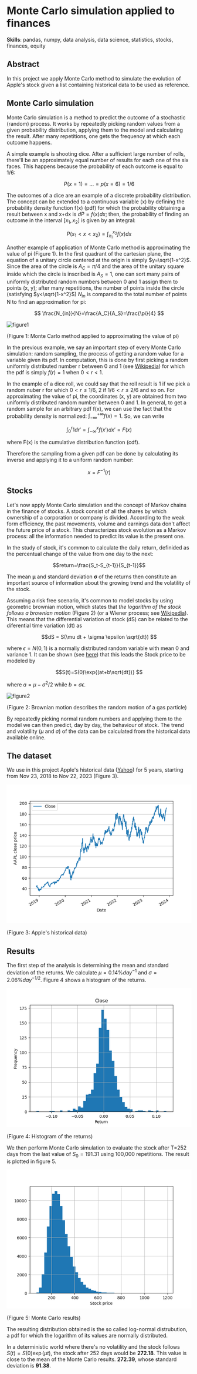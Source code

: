 # Monte Carlo simulation applied to finances

**Skills**: pandas, numpy, data analysis, data science, statistics, stocks, finances, equity

## Abstract

In this project we apply Monte Carlo method to simulate the evolution of Apple's stock given a list containing historical data to be used as reference.

## Monte Carlo simulation

Monte Carlo simulation is a method to predict the outcome of a stochastic (random) process. It works by repeatedly picking random values from a given probability distribution, applying them to the model and calculating the result. After many repetitions, one gets the frequency at which each outcome happens.

A simple example is shooting dice. After a sufficient large number of rolls, there'll be an approximately equal number of results for each one of the six faces. This happens because the probability of each outcome is equal to 1/6:

$$P(x=1)=...=p(x=6)=1/6 $$

The outcomes of a dice are an example of a discrete probability distribution. The concept can be extended to a continuous variable (x) by defining the probability density function f(x) (pdf) for which the probability obtaining a result between x and x+dx is $dP=f(x)dx$; then, the probability of finding an outcome in the interval $[x_1 , x_2]$ is given by an integral:

$$P({x_1} < x < {x_2})=\int_{x_1}^{x_2} f(x) dx $$

Another example of application of Monte Carlo method is approximating the value of pi (Figure 1). In the first quadrant of the cartesian plane, the equation of a unitary circle centered at the origin is simply $y=\sqrt{1-x^2}$. Since the area of the circle is $A_C = \pi/4$ and the area of the unitary square inside which the circle is inscribed is $A_S = 1$, one can sort many pairs of uniformly distributed random numbers between 0 and 1 assign them to points (x, y); after many repetitions, the number of points inside the circle (satisfying $y<\sqrt{1-x^2}$) $N_{in}$ is compared to the total number of points N to find an approximation for pi:

$$ \frac{N_{in}}{N}=\frac{A_C}{A_S}=\frac{\pi}{4} $$

![figure1](https://felixdmr.com/post-assets/2020-09-20-pi-from-monte-carlo/monte-carlo-pi.gif)

(Figure 1: Monte Carlo method applied to approximating the value of pi)

In the previous example, we say an important step of every Monte Carlo simulation: random sampling, the process of getting a random value for a variable given its pdf. In computation, this is done by first picking a random uniformly distributed number r between 0 and 1 (see [Wikipedia](https://en.wikipedia.org/wiki/Pseudorandom_number_generator)) for which the pdf is simply $f(r)=1$ when $0 < r < 1$.

In the example of a dice roll, we could say that the roll result is 1 if we pick a random nuber r for which $0 < r \leq 1/6$, 2 if $1/6 < r \leq 2/6$ and so on. For approximating the value of pi, the coordinates (x, y) are obtained from two uniformly distributed random number between 0 and 1. In general, to get a random sample for an arbitrary pdf f(x), we can use the fact that the probability density is normalized: $\int_{-\infty}^{+\infty} f(x) = 1$. So, we can write

$$ \int_{0}^r 1 dr' = \int_{-\infty}^x f(x')dx'=F(x) $$

where F(x) is the cumulative distribution function (cdf).

Therefore the sampling from a given pdf can be done by calculating its inverse and applying it to a uniform random number:

$$ x=F^{-1}(r) $$

## Stocks

Let's now apply Monte Carlo simulation and the concept of Markov chains in the finance of stocks. A stock consist of all the shares by which ownership of a corporation or company is divided. According to the weak form efficiency, the past movements, volume and earnings data don't affect the future price of a stock. This characterizes stock evolution as a Markov process: all the information needed to predict its value is the present one.

In the study of stock, it's common to calculate the daily return, definided as the percentual change of the value from one day to the next:

$$return=\frac{S_t-S_{t-1}}{S_{t-1}}$$

The mean $\boldsymbol{\mu}$ and standard deviation $\boldsymbol{\sigma}$ of the returns then constitute an important source of information about the growing trend and the volatility of the stock.

Assuming a risk free scenario, it's common to model stocks by using geometric brownian motion, which states that *the logarithm of the stock follows a brownian motion* (Figure 2) (or a Wiener process; see [Wikipedia](https://en.wikipedia.org/wiki/Wiener_process)). This means that the differential variation of stock (dS) can be related to the diferential time variation (dt) as

$$dS = S(\mu dt + \sigma \epsilon \sqrt{dt}) $$

where $\epsilon=N(0,1)$ is a normally distributed random variable with mean 0 and variance 1. It can be shown (see [here](https://medium.com/@polanitzer/forward-looking-monte-carlo-simulation-predict-the-future-value-of-equity-using-the-lognormal-f54320f9c230)) that this leads the Stock price to be modeled by

$$S(t)=S(0)\exp{(at+b\sqrt{dt})} $$

where $a=\mu-\sigma^2/2$ while $b=\sigma \epsilon$.

![figure2](https://hkilter.com/images/9/99/Brownian-motion.gif)

(Figure 2: Brownian motion describes the random motion of a gas particle)

By repeatedly picking normal random numbers and applying them to the model we can then predict, day by day, the behaviour of stock. The trend and volatility ($\mu$ and $\sigma$) of the data can be calculated from the historical data available online.

## The dataset

We use in this project Apple's historical data ([Yahoo](https://finance.yahoo.com/quote/AAPL/)) for 5 years, starting from Nov 23, 2018 to Nov 22, 2023 (Figure 3).

![figure3](https://github.com/rafael-raiser/portfolio_montecarlo/blob/main/AAPL_stock.png)

(Figure 3: Apple's historical data)

## Results

The first step of the analysis is determining the mean and standard deviation of the returns. We calculate $\mu=0.14\% day^{-1}$ and $\sigma=2.06\% day^{-1/2}$. Figure 4 shows a histogram of the returns.

![figure4](https://github.com/rafael-raiser/portfolio_montecarlo/blob/main/returns_hist.png)

(Figure 4: Histogram of the returns)

We then perform Monte Carlo simulation to evaluate the stock after T=252 days from the last value of $S_0=191.31$ using 100,000 repetitions. The result is plotted in figure 5.

![figure5](https://github.com/rafael-raiser/portfolio_montecarlo/blob/main/results_hist.png)

(Figure 5: Monte Carlo results)

The resulting distribution obtained is the so called log-normal distrubution, a pdf for which the logarithm of its values are normally distributed.

In a deterministic world where there's no volatility and the stock follows $S(t)=S(0)\exp{(\mu t)}$, the stock after 252 days would be **272.18**. This value is close to the mean of the Monte Carlo results. **272.39**, whose standard deviation is **91.38**.

